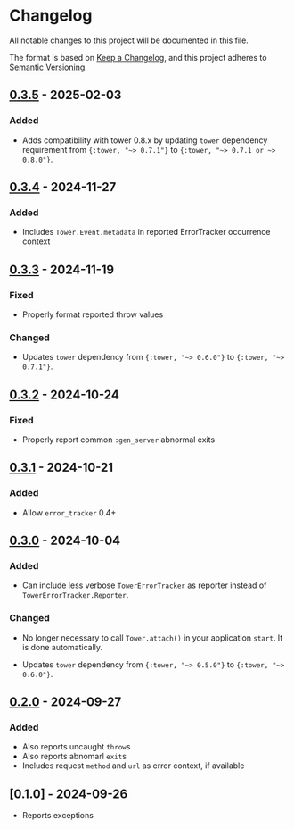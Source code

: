 # Changelog

All notable changes to this project will be documented in this file.

The format is based on [Keep a Changelog](https://keepachangelog.com/en/1.1.0/),
and this project adheres to [Semantic Versioning](https://semver.org/spec/v2.0.0.html).

## [0.3.5] - 2025-02-03

### Added

- Adds compatibility with tower 0.8.x by updating `tower` dependency requirement from `{:tower, "~> 0.7.1"}` to `{:tower, "~> 0.7.1 or ~> 0.8.0"}`.

## [0.3.4] - 2024-11-27

### Added

- Includes `Tower.Event.metadata` in reported ErrorTracker occurrence context

## [0.3.3] - 2024-11-19

### Fixed

- Properly format reported throw values

### Changed

- Updates `tower` dependency from `{:tower, "~> 0.6.0"}` to `{:tower, "~> 0.7.1"}`.

## [0.3.2] - 2024-10-24

### Fixed

- Properly report common `:gen_server` abnormal exits

## [0.3.1] - 2024-10-21

### Added

- Allow `error_tracker` 0.4+

## [0.3.0] - 2024-10-04

### Added

- Can include less verbose `TowerErrorTracker` as reporter instead of `TowerErrorTracker.Reporter`.

### Changed

- No longer necessary to call `Tower.attach()` in your application `start`. It is done
automatically.

- Updates `tower` dependency from `{:tower, "~> 0.5.0"}` to `{:tower, "~> 0.6.0"}`.

## [0.2.0] - 2024-09-27

### Added

- Also reports uncaught `throw`s
- Also reports abnomarl `exit`s
- Includes request `method` and `url` as error context, if available

## [0.1.0] - 2024-09-26

- Reports exceptions

[0.3.5]: https://github.com/mimiquate/tower_error_tracker/compare/v0.3.4...v0.3.5/
[0.3.4]: https://github.com/mimiquate/tower_error_tracker/compare/v0.3.3...v0.3.4/
[0.3.3]: https://github.com/mimiquate/tower_error_tracker/compare/v0.3.2...v0.3.3/
[0.3.2]: https://github.com/mimiquate/tower_error_tracker/compare/v0.3.1...v0.3.2/
[0.3.1]: https://github.com/mimiquate/tower_error_tracker/compare/v0.3.0...v0.3.1/
[0.3.0]: https://github.com/mimiquate/tower_error_tracker/compare/v0.2.0...v0.3.0/
[0.2.0]: https://github.com/mimiquate/tower_error_tracker/compare/v0.1.0...v0.2.0/
